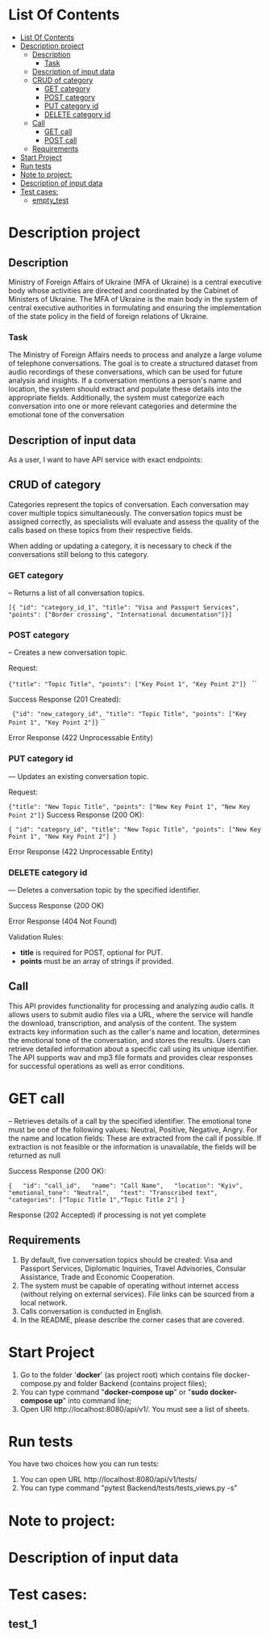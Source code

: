 # List Of Contents
<!-- TOC -->
* [List Of Contents](#list-of-contents)
* [Description project](#description-project)
  * [Description](#description)
    * [Task](#task)
  * [Description of input data](#description-of-input-data)
  * [CRUD of category](#CRUD-of-category)
    * [GET category](#GET-category)
    * [POST category](#POST-category)
    * [PUT category id](#PUT-category-id)
    * [DELETE category id](#DELETE-category-id)
  * [Call](#call)
    * [GET call](#GET-call)
    * [POST call](#POST-call)
  * [Requirements](#requirements)
* [Start Project](#start-project)
* [Run tests](#run-tests)
* [Note to project:](#note-to-project)
* [Description of input data](#description-of-input-data-1)
* [Test cases:](#test-cases)
  * [empty_test](#test_1)
<!-- TOC -->

# Description project


## Description
Ministry of Foreign Affairs of Ukraine (MFA of Ukraine) is a central executive body whose activities are directed and coordinated by the Cabinet of Ministers of Ukraine. The MFA of Ukraine is the main body in the system of central executive authorities in formulating and ensuring the implementation of the state policy in the field of foreign relations of Ukraine.

### Task
The Ministry of Foreign Affairs needs to process and analyze a large volume of telephone conversations. The goal is to create a structured dataset from audio recordings of these conversations, which can be used for future analysis and insights. If a conversation mentions a person's name and location, the system should extract and populate these details into the appropriate fields. Additionally, the system must categorize each conversation into one or more relevant categories and determine the emotional tone of the conversation

## Description of input data
As a user, I want to have API service with exact endpoints:

## CRUD of category
Categories represent the topics of conversation. Each conversation may cover multiple topics simultaneously. The conversation topics must be assigned correctly, as specialists will evaluate and assess the quality of the calls based on these topics from their respective fields.

When adding or updating a category, it is necessary to check if the conversations still belong to this category.

### GET category

– Returns a list of all conversation topics.

``
[{ "id": "category_id_1", "title": "Visa and Passport Services", "points": ["Border crossing", "International documentation"]}]
``
### POST category

– Creates a new conversation topic.

Request:

``
{"title": "Topic Title", "points": ["Key Point 1", "Key Point 2"]}  ``
``

Success Response (201 Created):

``
{"id": "new_category_id", "title": "Topic Title", "points": ["Key Point 1", "Key Point 2"]}``
``

Error Response (422 Unprocessable Entity)

### PUT category id

— Updates an existing conversation topic.

Request:

``
{"title": "New Topic Title", "points": ["New Key Point 1", "New Key Point 2"]}
``
Success Response (200 OK): 

``
{ "id": "category_id", "title": "New Topic Title", "points": ["New Key Point 1", "New Key Point 2"] }
``

Error Response (422 Unprocessable Entity)

### DELETE category id

 — Deletes a conversation topic by the specified identifier.

Success Response (200 OK)

Error Response (404 Not Found)

Validation Rules:
* **title** is required for POST, optional for PUT.
* **points** must be an array of strings if provided.

## Call

This API provides functionality for processing and analyzing audio calls. It allows users to submit audio files via a URL, where the service will handle the download, transcription, and analysis of the content. The system extracts key information such as the caller's name and location, determines the emotional tone of the conversation, and stores the results. Users can retrieve detailed information about a specific call using its unique identifier. The API supports wav and mp3 file formats and provides clear responses for successful operations as well as error conditions.

# GET call

– Retrieves details of a call by the specified identifier. The emotional tone must be one of the following values: Neutral, Positive, Negative, Angry. For the name and location fields: These are extracted from the call if possible. If extraction is not feasible or the information is unavailable, the fields will be returned as null

Success Response (200 OK): 

``
{  
  "id": "call_id",  
  "name": "Call Name",  
  "location": "Kyiv",  
  "emotional_tone": "Neutral",  
  "text": "Transcribed text",  
  "categories": ["Topic Title 1","Topic Title 2"]
}
``

Response (202 Accepted) if processing is not yet complete

## Requirements
1.  By default, five conversation topics should be created: Visa and Passport Services, Diplomatic Inquiries, Travel Advisories, Consular Assistance, Trade and Economic Cooperation.
2.  The system must be capable of operating without internet access (without relying on external services). File links can be sourced from a local network.
3. Calls conversation is conducted in English.
4. In the README, please describe the corner cases that are covered.

# Start Project
1. Go to the folder '**docker**' (as project root) which contains file docker-compose.py and folder Backend (contains project files);
2. You can type command "**docker-compose up**" or "**sudo docker-compose up**" into command line;
3. Open URl http://localhost:8080/api/v1/. You must see a list of sheets.

# Run tests
You have two choices how you can run tests:
1) You can open URL http://localhost:8080/api/v1/tests/
2)  You can type command "pytest Backend/tests/tests_views.py -s"
  
# Note to project:

# Description of input data

 
 # Test cases:
 
 ## test_1
